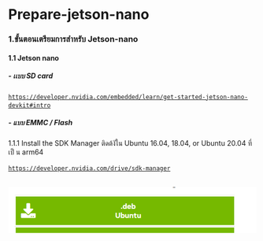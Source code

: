 # Prepare-jetson-nano
### 1.ขั้นตอนเตรียมการสำหรับ Jetson-nano
#### 1.1 Jetson nano
##### - เเบบ SD card
<code>https://developer.nvidia.com/embedded/learn/get-started-jetson-nano-devkit#intro</code>
##### - แบบ EMMC / Flash
<p>1.1.1 Install the SDK Manager ติดต้งัใน Ubuntu 16.04, 18.04, or Ubuntu 20.04 ที่เป็ น arm64</p>
<a href="https://developer.nvidia.com/drive/sdk-manager"><code>https://developer.nvidia.com/drive/sdk-manager</code></a>
<br><br>
<p align="center">
  <img src="img/1.png" />
</p>
